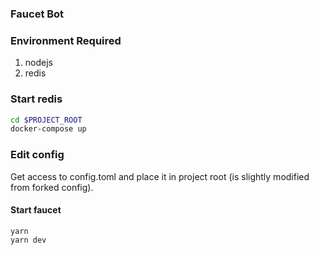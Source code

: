 ### Faucet Bot

### Environment Required
1. nodejs
2. redis

### Start redis
```bash
cd $PROJECT_ROOT
docker-compose up
```

### Edit config

Get access to config.toml and place it in project root (is slightly modified from forked config).

#### Start faucet
```
yarn
yarn dev
```
